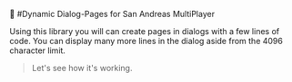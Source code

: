 🥇 #Dynamic Dialog-Pages for San Andreas MultiPlayer

Using this library you will can create pages in dialogs with a few lines of code. You can display many more lines in the dialog aside from the 4096 character limit.
> Let's see how it's working.

